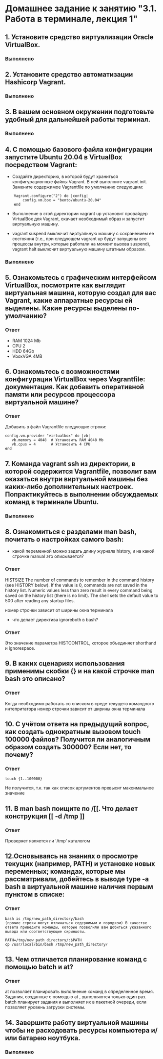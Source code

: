 # Домашнее задание к занятию "3.1. Работа в терминале, лекция 1"

## 1. Установите средство виртуализации Oracle VirtualBox.

### Выполнено

## 2. Установите средство автоматизации Hashicorp Vagrant.

### Выполнено

## 3. В вашем основном окружении подготовьте удобный для дальнейшей работы терминал. 

### Выполнено

## 4. С помощью базового файла конфигурации запустите Ubuntu 20.04 в VirtualBox посредством Vagrant:

-   Создайте директорию, в которой будут храниться конфигурационные файлы Vagrant. В ней выполните vagrant init. Замените содержимое Vagrantfile по умолчанию следующим:
```
    Vagrant.configure("2") do |config|
        config.vm.box = "bento/ubuntu-20.04"
    end
```
-   Выполнение в этой директории vagrant up установит провайдер VirtualBox для Vagrant, скачает необходимый образ и запустит виртуальную машину.

-   vagrant suspend выключит виртуальную машину с сохранением ее состояния (т.е., при следующем vagrant up будут запущены все процессы внутри, которые работали на момент вызова suspend), vagrant halt выключит виртуальную машину штатным образом.

### Выполнено

## 5. Ознакомьтесь с графическим интерфейсом VirtualBox, посмотрите как выглядит виртуальная машина, которую создал для вас Vagrant, какие аппаратные ресурсы ей выделены. Какие ресурсы выделены по-умолчанию?

### Ответ

- RAM 1024 Mb
- CPU 2
- HDD 64Gb
- VboxVGA 4MB

## 6. Ознакомьтесь с возможностями конфигурации VirtualBox через Vagrantfile: документация. Как добавить оперативной памяти или ресурсов процессора виртуальной машине?

### Ответ
Добавить в файл Vagrantfile следующие строки:
 ```
config.vm.provider "virtualbox" do |vb|
    vb.memory = 4048  # Установить RAM 4048 Mb
    vb.cpus = 4       # Установить 4 CPU
 end
```

## 7. Команда vagrant ssh из директории, в которой содержится Vagrantfile, позволит вам оказаться внутри виртуальной машины без каких-либо дополнительных настроек. Попрактикуйтесь в выполнении обсуждаемых команд в терминале Ubuntu.

### Выполнено

## 8. Ознакомиться с разделами man bash, почитать о настройках самого bash:

-   какой переменной можно задать длину журнала history, и на какой строчке manual это описывается?

### Ответ

HISTSIZE
              The  number  of commands to remember in the command history (see HISTORY below).  If the value is 0, commands are not saved in the history list.  Numeric values less than zero
              result in every command being saved on the history list (there is no limit).  The shell sets the default value to 500 after reading any startup files.

номер строчки зависит от ширины окна терминала

-   что делает директива ignoreboth в bash?

### Ответ
Это значение параметра HISTCONTROL, которое объединяет shorthand и ignorespace.

## 9. В каких сценариях использования применимы скобки {} и на какой строчке man bash это описано?

### Ответ
Когда необходимо работать со списком в среде текущего командного интепритатора
номер строчки зависит от ширины окна терминала

## 10. С учётом ответа на предыдущий вопрос, как создать однократным вызовом touch 100000 файлов? Получится ли аналогичным образом создать 300000? Если нет, то почему?

### Ответ
```
touch {1..100000}
```

Не получится, т.к. так как список аргументов превысит максимальное значение

## 11. В man bash поищите по /\[\[. Что делает конструкция [[ -d /tmp ]]

### Ответ

Проверяет является ли '/tmp' каталогом

## 12.Основываясь на знаниях о просмотре текущих (например, PATH) и установке новых переменных; командах, которые мы рассматривали, добейтесь в выводе type -a bash в виртуальной машине наличия первым пунктом в списке:

### Ответ
```
bash is /tmp/new_path_directory/bash
(прочие строки могут отличаться содержимым и порядком) В качестве ответа приведите команды, которые позволили вам добиться указанного вывода или соответствующие скриншоты.

PATH=/tmp/new_path_directory/:$PATH
cp /usr/local/bin/bash /tmp/new_path_directory/
```

## 13. Чем отличается планирование команд с помощью batch и at?

### Ответ

at позволяет планировать выполнение команд в определенное время. Задания, созданные с помощью at , выполняются только один раз.
batch планирует задания и выполняет их в пакетной очереди, если позволяет уровень загрузки системы.

## 14. Завершите работу виртуальной машины чтобы не расходовать ресурсы компьютера и/или батарею ноутбука.

### Выполнено